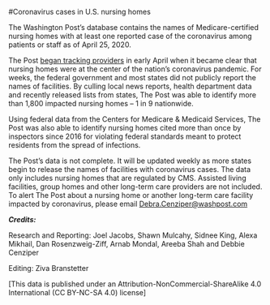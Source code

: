 #Coronavirus cases in U.S. nursing homes

The Washington Post’s database contains the names of Medicare-certified nursing homes with at least one reported case of the coronavirus among patients or staff as of April 25, 2020.

The Post [began tracking providers](https://www.washingtonpost.com/business/2020/04/20/nearly-one-10-nursing-homes-nationwide-report-coronavirus-outbreaks/) in early April when it became clear that nursing homes were at the center of the nation’s coronavirus pandemic. For weeks, the federal government and most states did not publicly report the names of facilities. By culling local news reports, health department data and recently released lists from states, The Post was able to identify more than 1,800 impacted nursing homes – 1 in 9 nationwide.

Using federal data from the Centers for Medicare & Medicaid Services, The Post was also able to identify nursing homes cited more than once by inspectors since 2016 for violating federal standards meant to protect residents from the spread of infections.

The Post’s data is not complete. It will be updated weekly as more states begin to release the names of facilities with coronavirus cases. The data only includes nursing homes that are regulated by CMS. Assisted living facilities, group homes and other long-term care providers are not included.
To alert The Post about a nursing home or another long-term care facility impacted by coronavirus, please email Debra.Cenziper@washpost.com

***Credits:***

Research and Reporting: Joel Jacobs, Shawn Mulcahy, Sidnee King, Alexa Mikhail, Dan Rosenzweig-Ziff, Arnab Mondal, Areeba Shah and Debbie Cenziper

Editing: Ziva Branstetter

[This data is published under an Attribution-NonCommercial-ShareAlike 4.0 International (CC BY-NC-SA 4.0) license]
